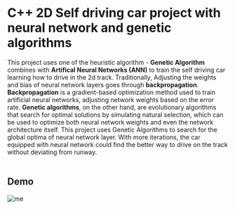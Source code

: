 # C++ 2D Self driving car project with neural network and genetic algorithms
This project uses one of the heuristic algorithm - **Genetic Algorithm** combines with **Artifical Neural Networks (ANN)** to train the self driving car learning how to drive in the 2d track. Traditionally, Adjusting the weights and bias of neural network layers goes through **backpropagation**. **Backpropagation** is a gradient-based optimization method used to train artificial neural networks, adjusting network weights based on the error rate.
**Genetic algorithms**, on the other hand, are evolutionary algorithms that search for optimal solutions by simulating natural selection, which can be used to optimize both neural network weights and even the network architecture itself.
This project uses Genetic Algorithms to search for the global optima of neural network layer. With more iterations, the car equipped with neural network could find the better way to drive on the track without deviating from runway.<br/><br/>

## Demo
![me](https://github.com/AlbertBoll/2D-Self-driving-car-project-with-neutral-network-and-genetic-algorithms/blob/main/gif/Genetic-Algorithm-Simulator.gif)



